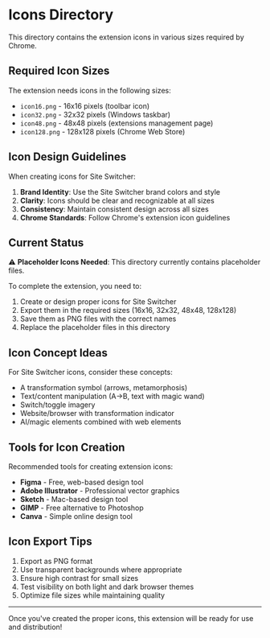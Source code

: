 # Icons Directory

This directory contains the extension icons in various sizes required by Chrome.

## Required Icon Sizes

The extension needs icons in the following sizes:
- `icon16.png` - 16x16 pixels (toolbar icon)
- `icon32.png` - 32x32 pixels (Windows taskbar)
- `icon48.png` - 48x48 pixels (extensions management page)
- `icon128.png` - 128x128 pixels (Chrome Web Store)

## Icon Design Guidelines

When creating icons for Site Switcher:

1. **Brand Identity**: Use the Site Switcher brand colors and style
2. **Clarity**: Icons should be clear and recognizable at all sizes
3. **Consistency**: Maintain consistent design across all sizes
4. **Chrome Standards**: Follow Chrome's extension icon guidelines

## Current Status

⚠️ **Placeholder Icons Needed**: This directory currently contains placeholder files. 

To complete the extension, you need to:
1. Create or design proper icons for Site Switcher
2. Export them in the required sizes (16x16, 32x32, 48x48, 128x128)
3. Save them as PNG files with the correct names
4. Replace the placeholder files in this directory

## Icon Concept Ideas

For Site Switcher icons, consider these concepts:
- A transformation symbol (arrows, metamorphosis)
- Text/content manipulation (A→B, text with magic wand)
- Switch/toggle imagery
- Website/browser with transformation indicator
- AI/magic elements combined with web elements

## Tools for Icon Creation

Recommended tools for creating extension icons:
- **Figma** - Free, web-based design tool
- **Adobe Illustrator** - Professional vector graphics
- **Sketch** - Mac-based design tool
- **GIMP** - Free alternative to Photoshop
- **Canva** - Simple online design tool

## Icon Export Tips

1. Export as PNG format
2. Use transparent backgrounds where appropriate
3. Ensure high contrast for small sizes
4. Test visibility on both light and dark browser themes
5. Optimize file sizes while maintaining quality

---

Once you've created the proper icons, this extension will be ready for use and distribution! 